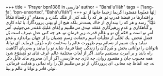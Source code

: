 +++
title = 'Prayer bpn1386 in فارسی'
author = "Bahá'u'lláh"
tags = ['lang-fa', 'bpn-unsorted', "Bahá'u'lláh"]
+++
اِلهَا مَعبُودا مَقصُودا كَريما رَحيما
جانها از تو و اقتدارها در قبضۀ قدرتِ تو. هر كه را بلند كنی از مَلَك بگذرد و به‌مقامِ "وَ رَفَعناهُ مَكاناً عَلِيّاً" رسد و هر كه را بيندازی از خاك پست‌تر بلكه هيچ از او بهتر. پروردگارا، با تَباه كاری و گُناهكاری و عَدمِ پرهيزگاری مَقعَد صِدق مي‌طلبيم و لِقای مَليكِ مُقتدر مي‌جوئيم. اَمر اَمرِ تو است و حُكم آنِ تو و عَالَمِ قدرت زيرِ فرمانِ تو. هر چه كنی عدلِ صِرف است بَل فضلِ مَحض. يك تَجَلّی از تجلّياتِ اسمِ رحمانت رَسمِ عِصيان را از جهان براندازد و مَحو نمايد و يك نسيم از نسائمِ يوم ظهورت عالم را به‌خلعتِ تازه مُزيّن فرمايد. ای توانا، ناتوانان را توانائی بخش و مُردِگان را زندگی عطا فرما، شايد تو را بيابند و به‌دريایِ آگاهيت راه يابند و بر امرت مستقيم مانند. اگر از لُغاتِ مختلفۀ عالم عَرف ثنای تو مُتِضَوّع شود همه محبوب جان و مقصودِ روان، چه تازی چه فارسی، اگر از آن محروم ماند قابلِ ذكر نه، چه الفاظ چه معانی. ای پروردگار، از تو مي‌طلبيم كُلّ را راه نمائی و هدايت  فرمائی. توئی قادر و توانا و عالم و بينا.
